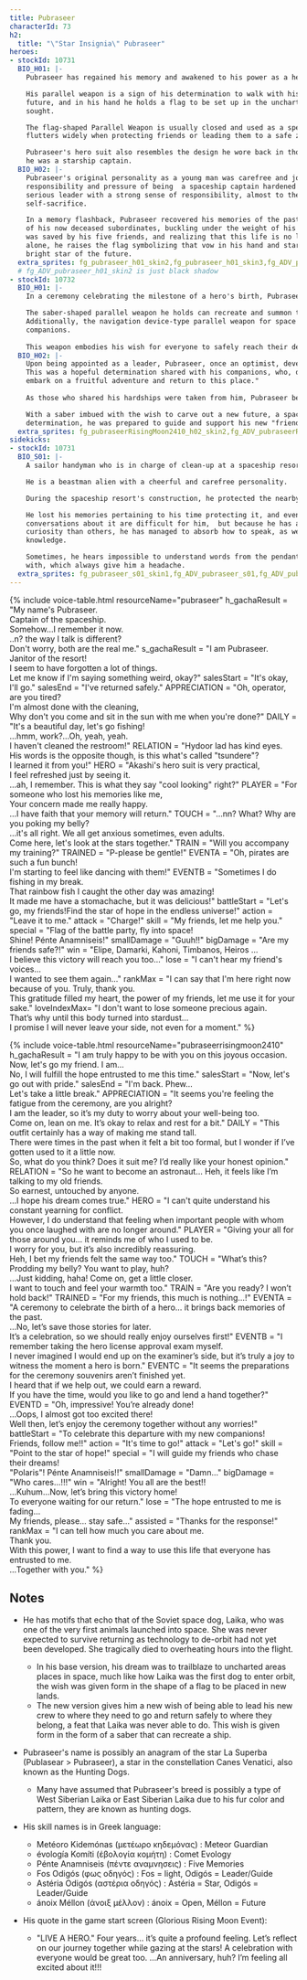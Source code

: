 ```yaml
---
title: Pubraseer
characterId: 73
h2:
  title: "\"Star Insignia\" Pubraseer"
heroes:
- stockId: 10731
  BIO_H01: |-
    Pubraseer has regained his memory and awakened to his power as a hero.

    His parallel weapon is a sign of his determination to walk with his men in the
    future, and in his hand he holds a flag to be set up in the uncharted land they
    sought.

    The flag-shaped Parallel Weapon is usually closed and used as a spear, but it
    flutters widely when protecting friends or leading them to a safe zone.

    Pubraseer's hero suit also resembles the design he wore back in those days, when
    he was a starship captain.
  BIO_H02: |-
    Pubraseer's original personality as a young man was carefree and jovial, but the
    responsibility and pressure of being  a spaceship captain hardened him into a
    serious leader with a strong sense of responsibility, almost to the point of
    self-sacrifice.

    In a memory flashback, Pubraseer recovered his memories of the past and thinks
    of his now deceased subordinates, buckling under the weight of his own life that
    was saved by his five friends, and realizing that this life is no longer his
    alone, he raises the flag symbolizing that vow in his hand and stares at the
    bright star of the future.
  extra_sprites: fg_pubraseer_h01_skin2,fg_pubraseer_h01_skin3,fg_ADV_pubraseer_h01,fg_ADV_pubraseer_h01_skin3,fg_ADV_pubraseer_h01_skin4
  # fg_ADV_pubraseer_h01_skin2 is just black shadow
- stockId: 10732
  BIO_H01: |-
    In a ceremony celebrating the milestone of a hero's birth, Pubraseer reminisces about the day he became a leader.

    The saber-shaped parallel weapon he holds can recreate and summon the energy form of the spaceship he once piloted.
    Additionally, the navigation device-type parallel weapon for space travel emits a gentle light that heals and inspires his 
    companions.
  
    This weapon embodies his wish for everyone to safely reach their destination and return to where they belong.
  BIO_H02: |-
    Upon being appointed as a leader, Pubraseer, once an optimist, developed a resolute will.
    This was a hopeful determination shared with his companions, who, despite their differences, harbored the same dream: "We will 
    embark on a fruitful adventure and return to this place."
  
    As those who shared his hardships were taken from him, Pubraseer began to search for ways to use his remaining life meaningfully.

    With a saber imbued with the wish to carve out a new future, a space compass gifted by his friends, and a suit worn with 
    determination, he was prepared to guide and support his new "friends" with all that has been entrusted to him.
  extra_sprites: fg_pubraseerRisingMoon2410_h02_skin2,fg_ADV_pubraseerRisingMoon2410_h01,fg_ADV_pubraseerRisingMoon2410_h01_skin1,fg_ADV_pubraseerRisingMoon2410_h02_skin2
sidekicks:
- stockId: 10731
  BIO_S01: |-
    A sailor handyman who is in charge of clean-up at a spaceship resort.

    He is a beastman alien with a cheerful and carefree personality.

    During the spaceship resort's construction, he protected the nearby sea area.

    He lost his memories pertaining to his time protecting it, and even
    conversations about it are difficult for him,  but because he has a lot more
    curiosity than others, he has managed to absorb how to speak, as well as
    knowledge.

    Sometimes, he hears impossible to understand words from the pendant he was found
    with, which always give him a headache.
  extra_sprites: fg_pubraseer_s01_skin1,fg_ADV_pubraseer_s01,fg_ADV_pubraseer_s01_skin1
---
```


{% include voice-table.html resourceName="pubraseer"
h_gachaResult = "My name's Pubraseer.<br>Captain of the spaceship.<br>Somehow…I remember it now.<br>..n? the way I talk is different?<br>Don't worry, both are the real me."
s_gachaResult = "I am Pubraseer.<br>Janitor of the resort!<br>I seem to have forgotten a lot of things.<br>Let me know if I'm saying something weird, okay?"
salesStart = "It's okay, I'll go."
salesEnd = "I've returned safely."
APPRECIATION = "Oh, operator, are you tired?<br>I'm almost done with the cleaning,<br>Why don't you come and sit in the sun with me when you're done?"
DAILY = "It's a beautiful day, let's go fishing!<br>...hmm, work?...Oh, yeah, yeah.<br>I haven't cleaned the restroom!"
RELATION = "Hydoor lad has kind eyes.<br>His words is the opposite though, is this what's called \"tsundere\"?<br>I learned it from you!"
HERO = "Akashi's hero suit is very practical,<br>I feel refreshed just by seeing it.<br>…ah, I remember. This is what they say \"cool looking\" right?"
PLAYER = "For someone who lost his memories like me,<br>Your concern made me really happy.<br>...I have faith that your memory will return."
TOUCH = "…nn? What? Why are you poking my belly?<br>…it's all right. We all get anxious sometimes, even adults.<br>Come here, let's look at the stars together."
TRAIN = "Will you accompany my training?"
TRAINED = "P-please be gentle!"
EVENTA = "Oh, pirates are such a fun bunch!<br>I'm starting to feel like dancing with them!"
EVENTB = "Sometimes I do fishing in my break.<br>That rainbow fish I caught the other day was amazing!<br>It made me have a stomachache, but it was delicious!"
battleStart = "Let's go, my friends!Find the star of hope in the endless universe!"
action = "Leave it to me."
attack = "Charge!"
skill = "My friends, let me help you."
special = "Flag of the battle party, fly into space!<br>Shine! Pénte Anamniseis!"
smallDamage = "Guuh!!"
bigDamage = "Are my friends safe?!"
win = "Elipe, Damarki, Kahoni, Timbanos, Heiros ...<br>I believe this victory will reach you too..."
lose = "I can't hear my friend's voices...<br>I wanted to see them again..."
rankMax = "I can say that I'm here right now because of you. Truly, thank you.<br>This gratitude filled my heart, the power of my friends, let me use it for your sake."
loveIndexMax= "I don't want to lose someone precious again.<br>That’s why until this body turned into stardust…<br>I promise I will never leave your side, not even for a moment."
%}

{% include voice-table.html resourceName="pubraseerrisingmoon2410"
h_gachaResult = "I am truly happy to be with you on this joyous occasion.<br>Now, let's go my friend. I am...<br>No, I will fulfill the hope entrusted to me this time."
salesStart = "Now, let's go out with pride."
salesEnd = "I'm back. Phew...<br>Let's take a little break."
APPRECIATION = "It seems you're feeling the fatigue from the ceremony, are you alright?<br>I am the leader, so it’s my duty to worry about your well-being too.<br>Come on, lean on me. It’s okay to relax and rest for a bit."
DAILY = "This outfit certainly has a way of making me stand tall.<br>There were times in the past when it felt a bit too formal, but I wonder if I’ve gotten used to it a little now.<br>So, what do you think? Does it suit me? I’d really like your honest opinion."
RELATION = "So he want to become an astronaut… Heh, it feels like I’m talking to my old friends.<br>So earnest, untouched by anyone.<br>…I hope his dream comes true."
HERO = "I can't quite understand his constant yearning for conflict.<br>However, I do understand that feeling when important people with whom you once laughed with are no longer around."
PLAYER = "Giving your all for those around you… it reminds me of who I used to be.<br>I worry for you, but it’s also incredibly reassuring.<br>Heh, I bet my friends felt the same way too."
TOUCH = "What’s this? Prodding my belly? You want to play, huh?<br>…Just kidding, haha! Come on, get a little closer.<br>I want to touch and feel your warmth too."
TRAIN = "Are you ready? I won’t hold back!"
TRAINED = "For my friends, this much is nothing…!"
EVENTA = "A ceremony to celebrate the birth of a hero… it brings back memories of the past.<br>…No, let’s save those stories for later.<br>It’s a celebration, so we should really enjoy ourselves first!"
EVENTB = "I remember taking the hero license approval exam myself.<br>I never imagined I would end up on the examiner’s side, but it’s truly a joy to witness the moment a hero is born."
EVENTC = "It seems the preparations for the ceremony souvenirs aren’t finished yet.<br>I heard that if we help out, we could earn a reward.<br>If you have the time, would you like to go and lend a hand together?"
EVENTD = "Oh, impressive! You’re already done!<br>…Oops, I almost got too excited there!<br>Well then, let’s enjoy the ceremony together without any worries!"
battleStart = "To celebrate this departure with my new companions!<br>Friends, follow me!!"
action = "It's time to go!"
attack = "Let's go!"
skill = "Point to the star of hope!"
special = "I will guide my friends who chase their dreams!<br>\"Polaris\"! Pénte Anamniseis!!"
smallDamage = "Damn..."
bigDamage = "Who cares...!!!"
win = "Alright! You all are the best!!<br>…Kuhum…Now, let’s bring this victory home!<br>To everyone waiting for our return."
lose = "The hope entrusted to me is fading…<br>My friends, please… stay safe…"
assisted = "Thanks for the response!"
rankMax = "I can tell how much you care about me.<br>Thank you.<br>With this power, I want to find a way to use this life that everyone has entrusted to me.<br>...Together with you."
%}

## Notes
- He has motifs that echo that of the Soviet space dog, Laika, who was one of the very first animals launched into space. She was never expected to survive returning as technology to de-orbit had not yet been developed. She tragically died to overheating hours into the flight.
  - In his base version, his dream was to trailblaze to uncharted areas places in space, much like how Laika was the first dog to enter orbit, the wish was given form in the shape of a flag to be placed in new lands.
  - The new version gives him a new wish of being able to lead his new crew to where they need to go and return safely to where they belong, a feat that Laika was never able to do. This wish is given form in the form of a saber that can recreate a ship.
 
- Pubraseer's name is possibly an anagram of the star La Superba (Publasear > Pubraseer), a star in the constellation Canes Venatici, also known as the Hunting Dogs.
  - Many have assumed that Pubraseer's breed is possibly a type of West Siberian Laika or East Siberian Laika due to his fur color and pattern, they are known as hunting dogs.

- His skill names is in Greek language:
  - Metéoro Kidemónas (μετέωρο κηδεμόνας) : Meteor Guardian
  - évología Komíti (έβολογία κομήτη) : Comet Evology
  - Pénte Anamniseis (πέντε αναμνησεις) : Five Memories
  - Fos Odigós (φως οδηγός) : Fos = light, Odigós = Leader/Guide
  - Astéria Odigós (αστέρια οδηγός) : Astéria = Star, Odigós = Leader/Guide
  - ánoix Méllon (άνοιξ μέλλον) : ánoix = Open, Méllon = Future
 
- His quote in the game start screen (Glorious Rising Moon Event):
  - "LIVE A HERO."
  Four years… it’s quite a profound feeling.
  Let’s reflect on our journey together while gazing at the stars! A celebration with everyone would be great too.
  …An anniversary, huh? I’m feeling all excited about it!!!
